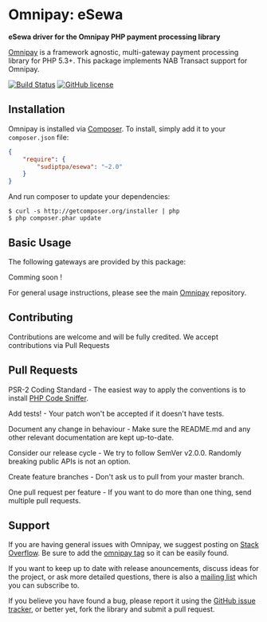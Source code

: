 # Omnipay: eSewa

**eSewa driver for the Omnipay PHP payment processing library**

[Omnipay](https://github.com/thephpleague/omnipay) is a framework agnostic, multi-gateway payment
processing library for PHP 5.3+. This package implements NAB Transact support for Omnipay.

[![Build Status](https://travis-ci.org/sudiptpa/esewa.svg?branch=master)](https://travis-ci.org/sudiptpa/esewa)
[![GitHub license](https://img.shields.io/badge/license-MIT-blue.svg)](https://raw.githubusercontent.com/sudiptpa/esewa/master/LICENSE)

## Installation

Omnipay is installed via [Composer](http://getcomposer.org/). To install, simply add it
to your `composer.json` file:

```json
{
    "require": {
        "sudiptpa/esewa": "~2.0"
    }
}
```

And run composer to update your dependencies:

    $ curl -s http://getcomposer.org/installer | php
    $ php composer.phar update

## Basic Usage

The following gateways are provided by this package:

Comming soon !


For general usage instructions, please see the main [Omnipay](https://github.com/thephpleague/omnipay)
repository.

## Contributing

Contributions are welcome and will be fully credited.
We accept contributions via Pull Requests

## Pull Requests

PSR-2 Coding Standard - The easiest way to apply the conventions is to install [PHP Code Sniffer](http://pear.php.net/package/PHP_CodeSniffer).

Add tests! - Your patch won't be accepted if it doesn't have tests.

Document any change in behaviour - Make sure the README.md and any other relevant documentation are kept up-to-date.

Consider our release cycle - We try to follow SemVer v2.0.0. Randomly breaking public APIs is not an option.

Create feature branches - Don't ask us to pull from your master branch.

One pull request per feature - If you want to do more than one thing, send multiple pull requests.

## Support

If you are having general issues with Omnipay, we suggest posting on
[Stack Overflow](http://stackoverflow.com/). Be sure to add the
[omnipay tag](http://stackoverflow.com/questions/tagged/omnipay) so it can be easily found.

If you want to keep up to date with release anouncements, discuss ideas for the project,
or ask more detailed questions, there is also a [mailing list](https://groups.google.com/forum/#!forum/omnipay) which
you can subscribe to.

If you believe you have found a bug, please report it using the [GitHub issue tracker](https://github.com/sudiptpa/nabtransact/issues),
or better yet, fork the library and submit a pull request.
